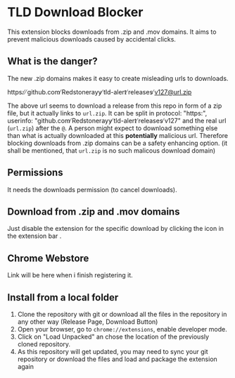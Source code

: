 # TLD Download Blocker

This extension blocks downloads from .zip and .mov domains.
It aims to prevent malicious downloads caused by accidental clicks.

## What is the danger?

The new .zip domains makes it easy to create misleading urls to downloads.

https: ̸ ̸github.com ̸Redstonerayy ̸tld-alert ̸releases ̸v127@url.zip

The above url seems to download a release from this repo in form of a zip file,
but it actually links to `url.zip`. It can be split in
protocol: "https:", userinfo: "github.com ̸Redstonerayy ̸tld-alert ̸releases ̸v127"
and the real url (`url.zip`) after the `@`.
A person might expect to download something else than what is actually downloaded
at this **potentially** malicious url.
Therefore blocking downloads from .zip domains can be a safety enhancing option.
(it shall be mentioned, that `url.zip` is no such malicous download domain)

## Permissions

It needs the downloads permission (to cancel downloads).

## Download from .zip and .mov domains

Just disable the extension for the specific download by clicking the icon in the extension bar .

## Chrome Webstore

Link will be here when i finish registering it.

## Install from a local folder

1. Clone the repository with git or download all the files in the repository in any other way (Release Page, Download Button)
2. Open your browser, go to `chrome://extensions`, enable developer mode.
3. Click on "Load Unpacked" an chose the location of the previously cloned repository.
4. As this repository will get updated, you may need to sync your git repository or download the files and load and package the extension again

